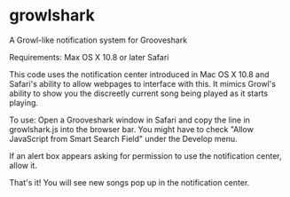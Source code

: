growlshark
==========

A Growl-like notification system for Grooveshark

Requirements:
Max OS X 10.8 or later
Safari

This code uses the notification center introduced in Mac OS X 10.8 and
Safari's ability to allow webpages to interface with this. It mimics
Growl's ability to show you the discreetly current song being played as it starts
playing.

To use:
Open a Grooveshark window in Safari and copy the line in growlshark.js into the browser bar. You might have to check "Allow JavaScript from Smart Search Field" under the Develop menu.

If an alert box appears asking for permission to use the notification
center, allow it.


That's it! You will see new songs pop up in the notification center.
